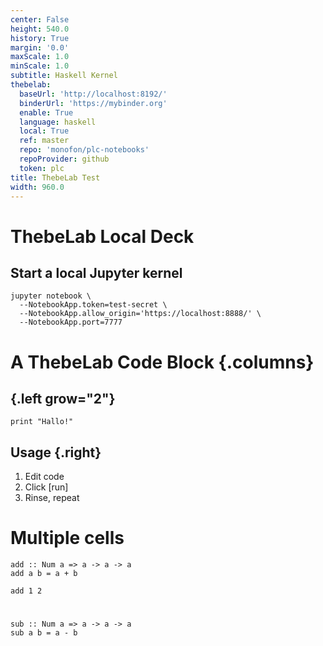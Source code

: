 ```yaml
---
center: False
height: 540.0
history: True
margin: '0.0'
maxScale: 1.0
minScale: 1.0
subtitle: Haskell Kernel
thebelab:
  baseUrl: 'http://localhost:8192/'
  binderUrl: 'https://mybinder.org'
  enable: True
  language: haskell
  local: True
  ref: master
  repo: 'monofon/plc-notebooks'
  repoProvider: github
  token: plc
title: ThebeLab Test
width: 960.0
---
```

# ThebeLab Local Deck

## Start a local Jupyter kernel

``` {.make}
jupyter notebook \
  --NotebookApp.token=test-secret \
  --NotebookApp.allow_origin='https://localhost:8888/' \
  --NotebookApp.port=7777
```

# A ThebeLab Code Block {.columns}

##  {.left grow="2"}

``` {.haskell data-executable="true"}
print "Hallo!"
```

## Usage {.right}

1.  Edit code
2.  Click \[run\]
3.  Rinse, repeat

# Multiple cells

``` {.haskell data-executable="true"}
add :: Num a => a -> a -> a
add a b = a + b
```

``` {.haskell data-executable="true"}
add 1 2
```

# 

``` {.haskell data-executable="true"}
sub :: Num a => a -> a -> a
sub a b = a - b
```